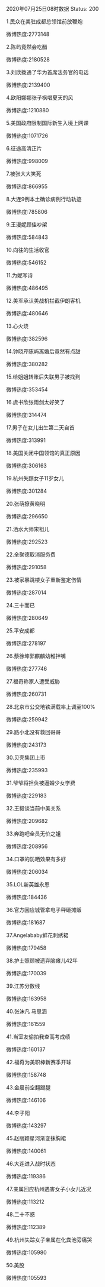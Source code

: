 2020年07月25日08时数据
Status: 200

1.民众在美驻成都总领馆前放鞭炮

微博热度:2773148

2.陈屿竟然会吃醋

微博热度:2180528

3.刘欣拨通了华为首席法务官的电话

微博热度:2139400

4.欧阳娜娜张子枫唱夏天的风

微博热度:1210880

5.美国政府限制国际新生入境上网课

微博热度:1071726

6.征途高清正片

微博热度:998009

7.被张大大笑死

微博热度:866955

8.大连9例本土确诊病例行动轨迹

微博热度:785806

9.王漫妮顾佳吵架

微博热度:584843

10.向往的生活收官

微博热度:546152

11.为妮写诗

微博热度:486495

12.美军承认美战机拦截伊朗客机

微博热度:480646

13.心火烧

微博热度:382596

14.钟晓芹陈屿离婚后竟然有点甜

微博热度:380282

15.给姐姐转账后失联男子被找到

微博热度:353454

16.虞书欣张雨剑太好笑了

微博热度:314474

17.男子在女儿出生第二天自首

微博热度:313991

18.美国关闭中国领馆的真正原因

微博热度:306163

19.杭州失踪女子11岁女儿

微博热度:301284

20.张萌撩黄晓明

微博热度:296650

21.洒水大师宋祖儿

微博热度:292523

22.全聚德取消服务费

微博热度:291058

23.被家暴跳楼女子重新鉴定伤情

微博热度:287014

24.三十而已

微博热度:280649

25.平安成都

微博热度:278197

26.蔡徐坤郭麒麟幼稚拌嘴

微博热度:277746

27.福奇称家人遭受威胁

微博热度:260731

28.北京市公交地铁满载率上调至100%

微博热度:259942

29.路小北没有救回哥哥

微博热度:243173

30.贝壳集团上市

微博热度:235993

31.爷爷将担负被逼婚少女学费

微博热度:229183

32.王毅谈当前中美关系

微博热度:209682

33.奔跑吧全员无价之姐

微博热度:208956

34.口罩的防晒效果有多好

微博热度:206034

35.LOL新英雄永恩

微博热度:184436

36.官方回应城管拿电子秤砸摊贩

微博热度:181687

37.Angelababy鲜花刺绣裙

微博热度:179458

38.护士照顾被遗弃脑瘫儿42年

微博热度:170039

39.江苏分数线

微博热度:163958

40.张沫凡 马思涵

微博热度:161559

41.当室友偷拍我查高考成绩

微博热度:160137

42.福奇为美职棒新赛季开球

微博热度:158748

43.金晨前空翻踢腿

微博热度:146106

44.李子阳

微博热度:143297

45.赵丽颖星河渐变抹胸裙

微博热度:140061

46.大连进入战时状态

微博热度:119386

47.亲属回应杭州遇害女子小女儿近况

微博热度:113212

48.二十不惑

微博热度:112389

49.杭州失踪女子亲属在化粪池旁痛哭

微博热度:105980

50.美股

微博热度:105593

